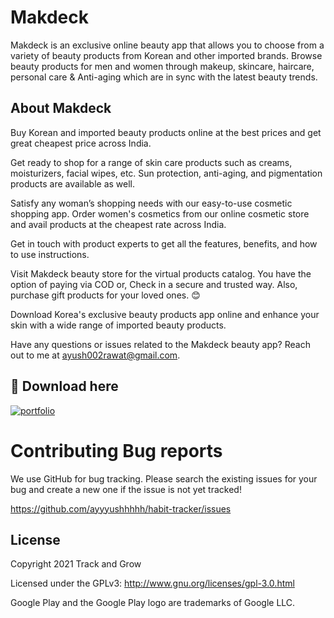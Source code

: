 # Makdeck

Makdeck is an exclusive online beauty app that allows you to choose from a variety of beauty products from Korean and other imported brands. 
Browse beauty products for men and women through makeup, skincare, haircare, personal care & Anti-aging which are in sync with the latest beauty trends.

## About Makdeck 
Buy Korean and imported beauty products online at the best prices and get great cheapest price across India. 

Get ready to shop for a range of skin care products such as creams, moisturizers, facial wipes, etc. Sun protection, anti-aging, and pigmentation products are available as well. 

Satisfy any woman’s shopping needs with our easy-to-use cosmetic shopping app. Order women's cosmetics from our online cosmetic store and avail products at the cheapest rate across India. 

Get in touch with product experts to get all the features, benefits, and how to use instructions. 

Visit Makdeck beauty store for the virtual products catalog. You have the option of paying via COD or, Check in a secure and trusted way. Also, purchase gift products for your loved ones. 😊

Download Korea's exclusive beauty products app online and enhance your skin with a wide range of imported beauty products.

Have any questions or issues related to the Makdeck beauty app? Reach out to me at ayush002rawat@gmail.com. 

    
## 🔗 Download here
[![portfolio](https://encrypted-tbn0.gstatic.com/images?q=tbn:ANd9GcQiA_Qwrl1HTMeTHxV7RdeB-ngP_M4MJRAhnCEip6Ll5gJ550RqW4tNa_ZIoJ24xV49Mw&usqp=CAU)](https://play.google.com/store/apps/details?id=com.scarecrowhouse.makdeck)

  # Contributing Bug reports

We use GitHub for bug tracking. Please search the existing issues for your bug and create a new one if the issue is not yet tracked!

https://github.com/ayyyushhhhh/habit-tracker/issues

## License
Copyright 2021 Track and Grow

Licensed under the GPLv3: http://www.gnu.org/licenses/gpl-3.0.html

Google Play and the Google Play logo are trademarks of Google LLC.

